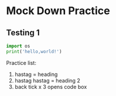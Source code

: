 # Mock Down Practice

## Testing 1

```python
import os
print('hello,world!')
```

Practice list:
1. hastag  = heading
2. hastag hastag = heading 2
3. back tick x 3 opens code box


